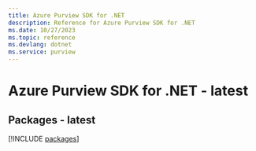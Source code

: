 ```yaml
---
title: Azure Purview SDK for .NET
description: Reference for Azure Purview SDK for .NET
ms.date: 10/27/2023
ms.topic: reference
ms.devlang: dotnet
ms.service: purview
---
```

# Azure Purview SDK for .NET - latest
## Packages - latest
[!INCLUDE [packages](purview-index.md)]